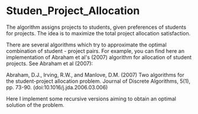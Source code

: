 # Studen_Project_Allocation


The algorithm assigns projects to students, given preferences of students for projects. The idea is to maximize the total project allocation satisfaction.

There are several algorithms which try to approximate the optimal combination of student - project pairs.
For example, you can find here an implementation of Abraham et al's (2007) algorithm for allocation of student projects. See Abraham et al (2007):

Abraham, D.J., Irving, R.W., and Manlove, D.M. (2007) Two algorithms for the student-project allocation problem. Journal of Discrete Algorithms, 5(1), pp. 73-90. (doi:10.1016/j.jda.2006.03.006)

Here I implement some recursive versions aiming to obtain an optimal solution of the problem. 
